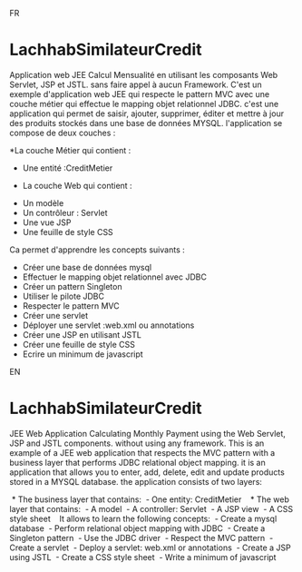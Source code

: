 FR

# LachhabSimilateurCredit
Application web JEE Calcul Mensualité en utilisant les composants Web Servlet, JSP et JSTL. sans faire appel à aucun Framework. 
C'est un exemple d'application web JEE qui respecte le pattern MVC avec une couche métier qui effectue le mapping objet relationnel JDBC. c'est une application qui permet de saisir, ajouter, supprimer, éditer et mettre à jour des produits stockés dans une base de données MYSQL.
l'application se compose de deux couches : 

 *La couche Métier qui contient :
 - Une entité :CreditMetier
 
 * La couche Web qui contient :   
 - Un modèle    
 - Un contrôleur : Servlet  
 - Une vue JSP     
 - Une feuille de style CSS 
 
 Ca permet d'apprendre les concepts suivants :     
 - Créer une base de données mysql    
 - Effectuer le mapping objet relationnel avec JDBC   
 - Créer un pattern Singleton      
 - Utiliser le pilote JDBC    
 - Respecter le pattern MVC     
 - Créer une servlet    
 - Déployer une servlet :web.xml ou annotations    
 - Créer une JSP en utilisant JSTL  
 - Créer une feuille de style CSS     
 - Ecrire un minimum de javascript




EN


# LachhabSimilateurCredit
JEE Web Application Calculating Monthly Payment using the Web Servlet, JSP and JSTL components. without using any framework.
This is an example of a JEE web application that respects the MVC pattern with a business layer that performs JDBC relational object mapping. it is an application that allows you to enter, add, delete, edit and update products stored in a MYSQL database.
the application consists of two layers:

 * The business layer that contains:
 - One entity: CreditMetier
 
 * The web layer that contains:
 - A model
 - A controller: Servlet
 - A JSP view
 - A CSS style sheet
 
 It allows to learn the following concepts:
 - Create a mysql database
 - Perform relational object mapping with JDBC
 - Create a Singleton pattern
 - Use the JDBC driver
 - Respect the MVC pattern
 - Create a servlet
 - Deploy a servlet: web.xml or annotations
 - Create a JSP using JSTL
 - Create a CSS style sheet
 - Write a minimum of javascript
